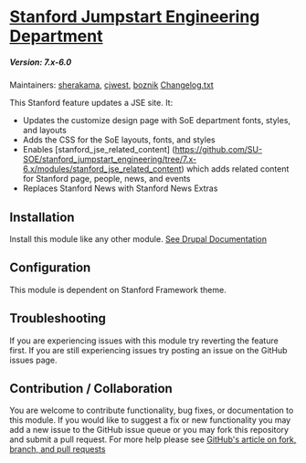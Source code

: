 # [Stanford Jumpstart Engineering Department](https://github.com/SU-SWS/stanford_jumpstart_engineering)
##### Version: 7.x-6.0

Maintainers: [sherakama](https://github.com/sherakama), [cjwest](https://github.com/cjwest), [boznik](https://github.com/boznik)
[Changelog.txt](CHANGELOG.txt)

This Stanford feature updates a JSE site. It:
* Updates the customize design page with SoE department fonts, styles, and layouts
* Adds the CSS for the SoE layouts, fonts, and styles
* Enables [stanford_jse_related_content] (https://github.com/SU-SOE/stanford_jumpstart_engineering/tree/7.x-6.x/modules/stanford_jse_related_content) which adds related content for Stanford page, people, news, and events
* Replaces Stanford News with Stanford News Extras

Installation
---

Install this module like any other module. [See Drupal Documentation](https://drupal.org/documentation/install/modules-themes/modules-7)

Configuration
---

This module is dependent on Stanford Framework theme.

Troubleshooting
---

If you are experiencing issues with this module try reverting the feature first. If you are still experiencing issues try posting an issue on the GitHub issues page.

Contribution / Collaboration
---

You are welcome to contribute functionality, bug fixes, or documentation to this module. If you would like to suggest a fix or new functionality you may add a new issue to the GitHub issue queue or you may fork this repository and submit a pull request. For more help please see [GitHub's article on fork, branch, and pull requests](https://help.github.com/articles/using-pull-requests)
